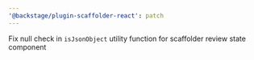 ```yaml
---
'@backstage/plugin-scaffolder-react': patch
---
```


Fix null check in `isJsonObject` utility function for scaffolder review state component
